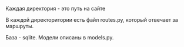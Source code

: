 Каждая директория - это путь на сайте

В каждой директоритории есть файл routes.py, который отвечает за маршруты.

База - sqlite. Модели описаны в models.py.

```json

```